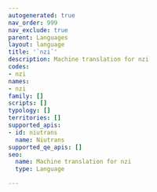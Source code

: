 ```yaml
---
autogenerated: true
nav_order: 999
nav_exclude: true
parent: Languages
layout: language
title: '`nzi`'
description: Machine translation for nzi
codes:
- nzi
names:
- nzi
family: []
scripts: []
typology: []
territories: []
supported_apis:
- id: niutrans
  name: Niutrans
supported_qe_apis: []
seo:
  name: Machine translation for nzi
  type: Language

---
```


